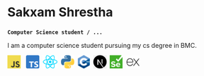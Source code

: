 # Sakxam Shrestha

**`Computer Science student / ... `**


I am a computer science student pursuing my cs degree in BMC.





<p float="left">
  <img src="./logos/JavaScript.png" style="height:30px;"> &nbsp;
  <img src="./logos/typescript-log.png" style="height:30px;">&nbsp;
  <img src="./logos/react.png" style="height:30px;">&nbsp;
  <img src="./logos/python.png" style="height:30px;">&nbsp;
  <img src="./logos/cpp.png" style="height:30px;">&nbsp;
  <img src="./logos/nextjslogo.png" style="height:30px;">&nbsp;
  <img src="./logos/selenium.png" style="height:30px;">&nbsp;
  <img src="./logos/express.png" style="height:30px;">&nbsp;
</p>


